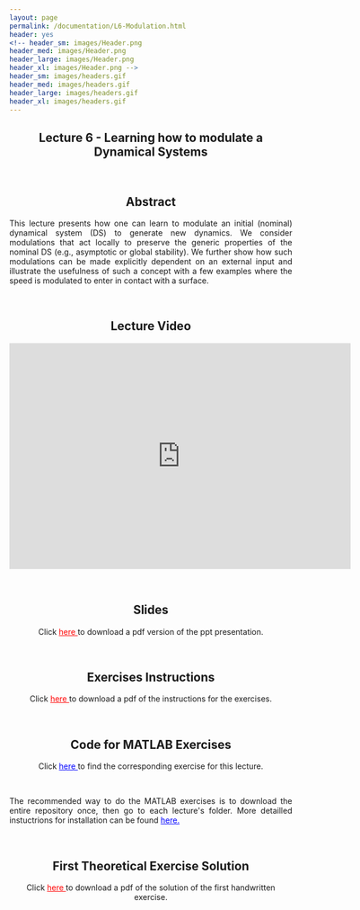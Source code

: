 ```yaml
---
layout: page
permalink: /documentation/L6-Modulation.html
header: yes
<!-- header_sm: images/Header.png
header_med: images/Header.png
header_large: images/Header.png
header_xl: images/Header.png -->
header_sm: images/headers.gif
header_med: images/headers.gif
header_large: images/headers.gif
header_xl: images/headers.gif
--- 
```

<section class="small-12 large-8 columns page-content">
    
  
<h1 align="center"><strong>Lecture 6 - Learning how to modulate a Dynamical Systems</strong></h1>

<br>

<h2 align="center"><strong>Abstract</strong></h2>

<p align="justify" > This lecture presents how one can learn to modulate an initial (nominal) dynamical system (DS) to generate new dynamics. We consider modulations that act locally to preserve the generic properties of the nominal DS (e.g., asymptotic or global stability). We further show how such modulations can be made explicitly dependent on an external input and illustrate the usefulness of such a concept with a few examples where the speed is modulated to enter in contact with a surface. </p>

<br>

<h2 align="center"><strong>Lecture Video</strong></h2>

<p align="center">
<iframe id="kmsembed-0_2sv7gvou" width="608" height="402" src="https://mediaspace.epfl.ch/embed/secure/iframe/entryId/0_2sv7gvou/uiConfId/23448972/pbc/30620/st/0" class="kmsembed" allowfullscreen webkitallowfullscreen mozAllowFullScreen allow="autoplay *; fullscreen *; encrypted-media *" referrerPolicy="no-referrer-when-downgrade" sandbox="allow-downloads allow-forms allow-same-origin allow-scripts allow-top-navigation allow-pointer-lock allow-popups allow-modals allow-orientation-lock allow-popups-to-escape-sandbox allow-presentation allow-top-navigation-by-user-activation" frameborder="0" title="Lecture 6 | Learning and adaptive control course, Learning Modulation for DS"></iframe>
</p>

<br>

<h2 align="center"><strong>Slides</strong></h2>

<p align="center"> Click <a href="https://www.epfl.ch/labs/lasa/wp-content/uploads/2022/04/Lect6_Modulating-a-DS-full-for-class.pdf" target="_blank" style="color: red;"> here </a> to download a pdf version of the ppt presentation.</p>


<br>

<h2 align="center"><strong>Exercises Instructions</strong></h2>

<p align="center"> Click <a href="https://www.epfl.ch/labs/lasa/wp-content/uploads/2022/11/Instructions_Lecture_6.pdf" target="_blank" style="color: red;"> here </a> to download a pdf of the instructions for the exercises.</p>

<br>

<h2 align="center"><strong>Code for MATLAB Exercises</strong></h2>

<p align="center"> Click <a href="https://github.com/learningadaptivereactiverobotcontrol/book-code/tree/main/lecture6-modulating-ds" target="_blank" style="color: blue;"> here </a> to find the corresponding exercise for this lecture.</p> <br>

<p align="justify"> The recommended way to do the MATLAB exercises is to download the entire repository once, then go to each lecture's folder. More detailled instuctrions for installation can be found <a href="exercises.html" style="color: blue;">here.</a> </p>


<br>

<h2 align="center"><strong>First Theoretical Exercise Solution</strong></h2>

<p align="center"> Click <a href="https://www.epfl.ch/labs/lasa/wp-content/uploads/2024/08/Solution_Lecture_6.pdf" target="_blank" style="color: red;"> here </a> to download a pdf of the solution of the first handwritten exercise.</p>    